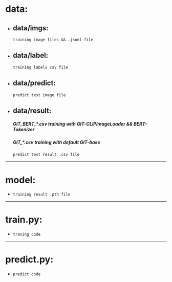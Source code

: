 # data:
    
- ## data/imgs:
    `training image files && .jsonl file`
- ## data/label:
    `training labels csv file`
- ## data/predict:
    `predict test image file`
- ## data/result: 
    ##### GIT_BERT_*.csv training with GIT-CLIPImageLoader && BERT-Tokenizer
    ##### GIT_*.csv training with default GIT-base
    `predict test result .csv file`
    
---

# model:
- `training result .pth file`

---

# train.py:
- `traning code`

---

# predict.py:
- `predict code`
